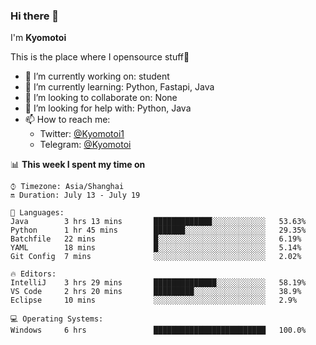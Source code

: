 ### Hi there 👋

I'm **Kyomotoi**

This is the place where I opensource stuff🤺

- 🔭 I’m currently working on: student
- 🌱 I’m currently learning: Python, Fastapi, Java
- 👯 I’m looking to collaborate on: None
- 🤔 I’m looking for help with: Python, Java
- 📫 How to reach me: 
    - Twitter: [@Kyomotoi1](https://twitter.com/Kyomotoi1) 
    - Telegram: [@Kyomotoi](https://t.me/Kyomotoi)

📊 **This week I spent my time on**
<!--START_SECTION:waka-->
```text
⌚︎ Timezone: Asia/Shanghai
🔛 Duration: July 13 - July 19

💬 Languages: 
Java        3 hrs 13 mins       █████████████░░░░░░░░░░░░   53.63% 
Python      1 hr 45 mins        ███████░░░░░░░░░░░░░░░░░░   29.35% 
Batchfile   22 mins             █░░░░░░░░░░░░░░░░░░░░░░░░   6.19% 
YAML        18 mins             █░░░░░░░░░░░░░░░░░░░░░░░░   5.14% 
Git Config  7 mins              ░░░░░░░░░░░░░░░░░░░░░░░░░   2.02%

🔥 Editors: 
IntelliJ    3 hrs 29 mins       ██████████████░░░░░░░░░░░   58.19% 
VS Code     2 hrs 20 mins       █████████░░░░░░░░░░░░░░░░   38.9% 
Eclipse     10 mins             ░░░░░░░░░░░░░░░░░░░░░░░░░   2.9%

💻 Operating Systems: 
Windows     6 hrs               █████████████████████████   100.0%
```
<!--END_SECTION:waka-->
